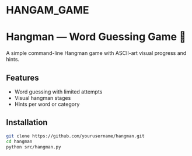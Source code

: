 # HANGAM_GAME
# Hangman — Word Guessing Game 🎯

A simple command-line Hangman game with ASCII-art visual progress and hints.

## Features
- Word guessing with limited attempts
- Visual hangman stages
- Hints per word or category

## Installation
```bash
git clone https://github.com/yourusername/hangman.git
cd hangman
python src/hangman.py

